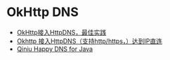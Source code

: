 # OkHttp DNS
- [OkHttp接入HttpDNS，最佳实践](https://www.jianshu.com/p/6bd131de81d3)
- [Okhttp 接入HttpDNS（支持http/https，）达到IP直连](https://blog.csdn.net/K_Hello/article/details/83992599)
- [Qiniu Happy DNS for Java](https://github.com/qiniu/happy-dns-java)